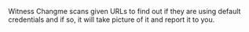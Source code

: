 Witness Changme scans given URLs to find out if they are using default credentials and if so, it will take picture of it and report it to you.